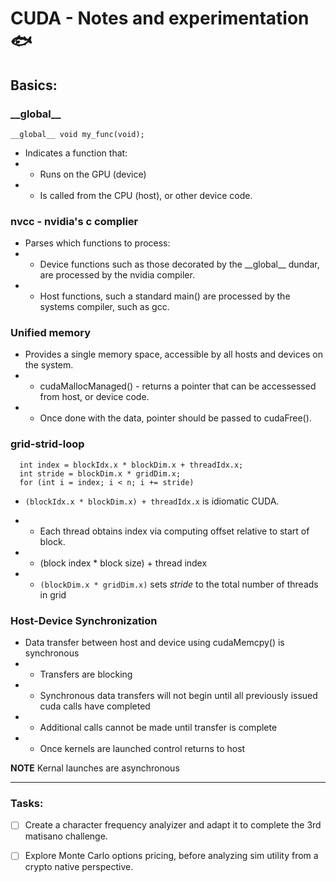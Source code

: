 # CUDA - Notes and experimentation 🐟

## Basics:
### \_\_global\_\_
```
__global__ void my_func(void);
```
- Indicates a function that:
- - Runs on the GPU (device)
- - Is called from the CPU (host), or other device code.

### nvcc - nvidia's c complier
- Parses which functions to process:
- - Device functions such as  those decorated by the \_\_global\_\_ dundar, are processed by the nvidia compiler.
- - Host functions, such a standard main() are processed by the systems compiler, such as gcc.

### Unified memory

- Provides a single memory space, accessible by all hosts and devices on the system.
- - cudaMallocManaged() - returns a pointer that can be accessessed from host, or device code.
- - Once done with the data, pointer should be passed to cudaFree().

### grid-strid-loop
```
  int index = blockIdx.x * blockDim.x + threadIdx.x;
  int stride = blockDim.x * gridDim.x;
  for (int i = index; i < n; i += stride)
```

- ```(blockIdx.x * blockDim.x) + threadIdx.x``` is idiomatic CUDA.
- - Each thread obtains index via computing offset relative to start of block.
- - (block index * block size) + thread index

- - ```(blockDim.x * gridDim.x)``` sets *stride* to the total number of threads in grid

### Host-Device Synchronization
- Data transfer between host and device using cudaMemcpy() is synchronous
- - Transfers are blocking
- - Synchronous data transfers will not begin until all previously issued cuda calls have completed
- - Additional calls cannot be made until transfer is complete
- - Once kernels are launched control returns to host

**NOTE** Kernal launches are asynchronous

---

### Tasks:
- [ ] Create a character frequency analyizer and adapt it to complete the 3rd matisano challenge.

- [ ] Explore Monte Carlo options pricing, before analyzing sim utility from a crypto native perspective.
